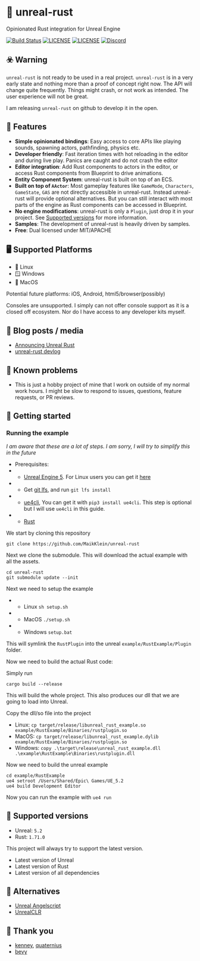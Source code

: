 # 🦀 unreal-rust

Opinionated Rust integration for Unreal Engine

[![Build Status](https://github.com/MaikKlein/unreal-rust/workflows/CI/badge.svg)](https://github.com/MaikKlein/unreal-rust/actions?workflow=CI)
[![LICENSE](https://img.shields.io/badge/license-MIT-blue.svg)](LICENSE-MIT)
[![LICENSE](https://img.shields.io/badge/license-apache-blue.svg)](LICENSE-APACHE)
[![Discord](https://img.shields.io/discord/1015534599654354975.svg?label=&logo=discord&logoColor=ffffff&color=7389D8&labelColor=6A7EC2)](https://discord.gg/jyM6fBBdt6)

## ☣️ Warning

`unreal-rust` is not ready to be used in a real project. `unreal-rust` is in a very early state and nothing more than a proof of concept right now. The API will change quite frequently. Things might crash, or not work as intended. The user experience will not be great.

I am releasing `unreal-rust` on github to develop it in the open.

## 🎯 Features

- **Simple opinionated bindings**: Easy access to core APIs like playing sounds, spawning actors, pathfinding, physics etc.
- **Developer friendly**: Fast iteration times with hot reloading in the editor and during live play. Panics are caught and do not crash the editor
- **Editor integration**: Add Rust components to actors in the editor, or access Rust components from Blueprint to drive animations.
- **Entity Component System**: unreal-rust is built on top of an ECS.
- **Built on top of `AActor`**: Most gameplay features like `GameMode`, `Characters`, `GameState`, `GAS` are not directly accessible in unreal-rust. Instead unreal-rust will provide optional alternatives. But you can still interact with most parts of the engine as Rust components can be accessed in Blueprint.
- **No engine modifications**: unreal-rust is only a `Plugin`, just drop it in your project. See [Supported versions](#supported-versions) for more information.
- **Samples**: The development of unreal-rust is heavily driven by samples.
- **Free**: Dual licensed under MIT/APACHE

## 🖥️ Supported Platforms

* 🐧 Linux
* 🪟 Windows
* 🍏 MacOS

Potential future platforms: iOS, Android, html5/browser(possibly)

Consoles are unsupported. I simply can not offer console support as it is a closed off ecosystem. Nor do I have access to any developer kits myself.

## 💌 Blog posts / media

* [Announcing Unreal Rust](https://maikklein.github.io/unreal-rust-1/)
* [unreal-rust devlog](https://www.youtube.com/playlist?list=PLps1NSMUeqzicmTej83z-n1J383u1UVq1)


## 🚩 Known problems

- This is just a hobby project of mine that I work on outside of my normal work hours. I might be slow to respond to issues, questions, feature requests, or PR reviews.

## 🦮 Getting started

### Running the example

_I am aware that these are a lot of steps. I am sorry, I will try to simplify this in the future_

* Prerequisites:
* * [Unreal Engine 5](https://www.unrealengine.com/en-US/unreal-engine-5). For Linux users you can get it [here](https://www.unrealengine.com/en-US/linux)
* * Get [git lfs](https://git-lfs.github.com/), and run `git lfs install`
* * [ue4cli](https://docs.adamrehn.com/ue4cli/overview/introduction-to-ue4cli), You can get it with `pip3 install ue4cli`. This step is optional but I will use `ue4cli` in this guide.
* * [Rust](https://www.rust-lang.org/tools/install)

We start by cloning this repository 

```
git clone https://github.com/MaikKlein/unreal-rust
```

Next we clone the submodule. This will download the actual example with all the assets.

```
cd unreal-rust
git submodule update --init
```

Next we need to setup the example

- - Linux `sh setup.sh`
- - MacOS `./setup.sh`
- - Windows `setup.bat`

This will symlink the `RustPlugin` into the unreal `example/RustExample/Plugin` folder.

Now we need to build the actual Rust code:

Simply run

```
cargo build --release
```

This will build the whole project. This also produces our dll that we are going to load into Unreal.

Copy the dll/so file into the project 

* Linux: `cp target/release/libunreal_rust_example.so example/RustExample/Binaries/rustplugin.so`
* MacOS: `cp target/release/libunreal_rust_example.dylib example/RustExample/Binaries/rustplugin.so`
* Windows: `copy .\target\release\unreal_rust_example.dll .\example\RustExample\Binaries\rustplugin.dll`

Now we need to build the unreal example

```
cd example/RustExample
ue4 setroot /Users/Shared/Epic\ Games/UE_5.2
ue4 build Development Editor
```

Now you can run the example with `ue4 run`

## 🚀 Supported versions

- Unreal: `5.2`
- Rust: `1.71.0`

This project will always try to support the latest version.

- Latest version of Unreal
- Latest version of Rust
- Latest version of all dependencies

## 🤝 Alternatives

* [Unreal Angelscript](https://angelscript.hazelight.se/)
* [UnrealCLR](https://github.com/nxrighthere/UnrealCLR)

## 🥰 Thank you

* [kenney](https://kenney.nl/), [quaternius](https://www.patreon.com/quaternius)
* [bevy](https://bevyengine.org/)
